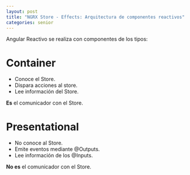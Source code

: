 ```yaml
---
layout: post
title: "NGRX Store - Effects: Arquitectura de componentes reactivos"
categories: senior
---
```


Angular Reactivo se realiza con componentes de los tipos<!--more-->:

# Container

- Conoce el Store.
- Dispara acciones al store.
- Lee información del Store.

**Es** el comunicador con el Store.

# Presentational

- No conoce al Store.
- Emite eventos mediante @Outputs.
- Lee información de los @Inputs.

**No es** el comunicador con el Store.
